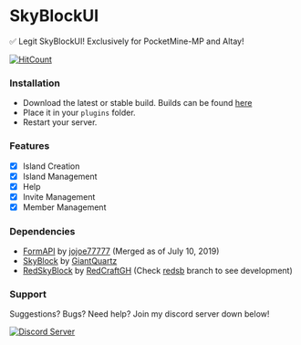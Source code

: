 # SkyBlockUI
✅ Legit SkyBlockUI! Exclusively for PocketMine-MP and Altay!

[![HitCount](http://hits.dwyl.io/TheRealKizu/SkyBlockUI.svg)](http://hits.dwyl.io/TheRealKizu/SkyBlockUI)

### Installation

- Download the latest or stable build. Builds can be found [here](https://github.com/TheRealKizu/SkyBlockUI/releases)
- Place it in your `plugins` folder.
- Restart your server.

### Features

- [x] Island Creation
- [x] Island Management
- [x] Help
- [x] Invite Management
- [x] Member Management

### Dependencies

- [FormAPI](https://poggit.pmmp.io/p/FormAPI) by [jojoe77777](https://github.com/jojoe77777) (Merged as of July 10, 2019)
- [SkyBlock](https://poggit.pmmp.io/p/SkyBlock/2.3.3) by [GiantQuartz](https://github.com/GiantQuartz)
- [RedSkyBlock](https://poggit.pmmp.io/p/RedSkyBlock/3.1.1) by [RedCraftGH](https://github.com/RedCraftGH) (Check [redsb](https://github.com/TheRealKizu/SkyBlockUI/tree/redsb) branch to see development)

### Support

Suggestions? Bugs? Need help? Join my discord server down below!

<a href="https://discord.gg/hWt3XxF"><img src="https://discordapp.com/api/guilds/602329130977067019/embed.png" alt="Discord Server"/></a>
